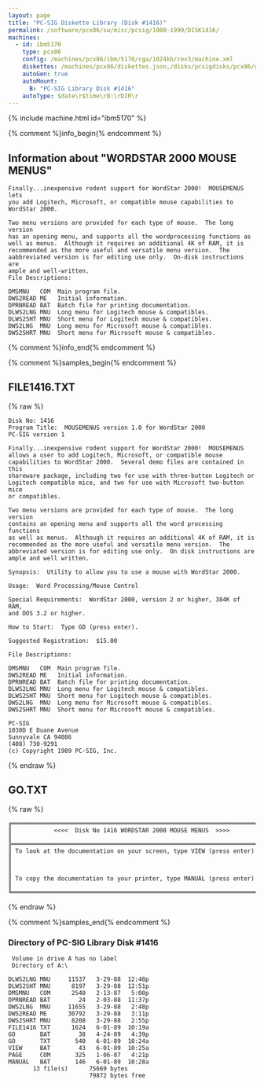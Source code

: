 ```yaml
---
layout: page
title: "PC-SIG Diskette Library (Disk #1416)"
permalink: /software/pcx86/sw/misc/pcsig/1000-1999/DISK1416/
machines:
  - id: ibm5170
    type: pcx86
    config: /machines/pcx86/ibm/5170/cga/1024kb/rev3/machine.xml
    diskettes: /machines/pcx86/diskettes.json,/disks/pcsigdisks/pcx86/diskettes.json
    autoGen: true
    autoMount:
      B: "PC-SIG Library Disk #1416"
    autoType: $date\r$time\rB:\rDIR\r
---
```


{% include machine.html id="ibm5170" %}

{% comment %}info_begin{% endcomment %}

## Information about "WORDSTAR 2000 MOUSE MENUS"

    Finally...inexpensive rodent support for WordStar 2000!  MOUSEMENUS lets
    you add Logitech, Microsoft, or compatible mouse capabilities to
    WordStar 2000.
    
    Two menu versions are provided for each type of mouse.  The long version
    has an opening menu, and supports all the wordprocessing functions as
    well as menus.  Although it requires an additional 4K of RAM, it is
    recommended as the more useful and versatile menu version.  The
    aabbreviated version is for editing use only.  On-disk instructions are
    ample and well-written.
    File Descriptions:
    
    DMSMNU   COM  Main program file.
    DWS2READ ME   Initial information.
    DPRNREAD BAT  Batch file for printing documentation.
    DLWS2LNG MNU  Long menu for Logitech mouse & compatibles.
    DLWS2SHT MNU  Short menu for Logitech mouse & compatibles.
    DWS2LNG  MNU  Long menu for Microsoft mouse & compatibles.
    DWS2SHRT MNU  Short menu for Microsoft mouse & compatibles.
{% comment %}info_end{% endcomment %}

{% comment %}samples_begin{% endcomment %}

## FILE1416.TXT

{% raw %}
```
Disk No: 1416
Program Title:  MOUSEMENUS version 1.0 for WordStar 2000
PC-SIG version 1

Finally...inexpensive rodent support for WordStar 2000!  MOUSEMENUS
allows a user to add Logitech, Microsoft, or compatible mouse
capabilities to WordStar 2000.  Several demo files are contained in this
shareware package, including two for use with three-button Logitech or
Logitech compatible mice, and two for use with Microsoft two-button mice
or compatibles.

Two menu versions are provided for each type of mouse.  The long version
contains an opening menu and supports all the word processing functions
as well as menus.  Although it requires an additional 4K of RAM, it is
recommended as the more useful and versatile menu version.  The
abbreviated version is for editing use only.  On disk instructions are
ample and well written.

Synopsis:  Utility to allow you to use a mouse with WordStar 2000.

Usage:  Word Processing/Mouse Control

Special Requirements:  WordStar 2000, version 2 or higher, 384K of RAM,
and DOS 3.2 or higher.

How to Start:  Type GO (press enter).

Suggested Registration:  $15.00

File Descriptions:

DMSMNU   COM  Main program file.
DWS2READ ME   Initial information.
DPRNREAD BAT  Batch file for printing documentation.
DLWS2LNG MNU  Long menu for Logitech mouse & compatibles.
DLWS2SHT MNU  Short menu for Logitech mouse & compatibles.
DWS2LNG  MNU  Long menu for Microsoft mouse & compatibles.
DWS2SHRT MNU  Short menu for Microsoft mouse & compatibles.

PC-SIG
1030D E Duane Avenue
Sunnyvale CA 94086
(408) 730-9291
(c) Copyright 1989 PC-SIG, Inc.

```
{% endraw %}

## GO.TXT

{% raw %}
```
╔═════════════════════════════════════════════════════════════════════════╗
║            <<<<  Disk No 1416 WORDSTAR 2000 MOUSE MENUS  >>>>           ║
╠═════════════════════════════════════════════════════════════════════════╣
║ To look at the documentation on your screen, type VIEW (press enter)    ║
║                                                                         ║
║ To copy the documentation to your printer, type MANUAL (press enter)    ║
╚═════════════════════════════════════════════════════════════════════════╝
```
{% endraw %}

{% comment %}samples_end{% endcomment %}

### Directory of PC-SIG Library Disk #1416

     Volume in drive A has no label
     Directory of A:\

    DLWS2LNG MNU     11537   3-29-88  12:48p
    DLWS2SHT MNU      8197   3-29-88  12:51p
    DMSMNU   COM      2540   2-13-87   5:00p
    DPRNREAD BAT        24   2-03-88  11:37p
    DWS2LNG  MNU     11655   3-29-88   2:48p
    DWS2READ ME      30792   3-29-88   3:11p
    DWS2SHRT MNU      8208   3-29-88   2:55p
    FILE1416 TXT      1624   6-01-89  10:19a
    GO       BAT        38   4-24-89   4:39p
    GO       TXT       540   6-01-89  10:24a
    VIEW     BAT        43   6-01-89  10:25a
    PAGE     COM       325   1-06-87   4:21p
    MANUAL   BAT       146   6-01-89  10:28a
           13 file(s)      75669 bytes
                           79872 bytes free
